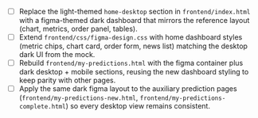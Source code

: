 - [ ] Replace the light-themed `home-desktop` section in `frontend/index.html` with a figma-themed dark dashboard that mirrors the reference layout (chart, metrics, order panel, tables).
- [ ] Extend `frontend/css/figma-design.css` with home dashboard styles (metric chips, chart card, order form, news list) matching the desktop dark UI from the mock.
- [ ] Rebuild `frontend/my-predictions.html` with the figma container plus dark desktop + mobile sections, reusing the new dashboard styling to keep parity with other pages.
- [ ] Apply the same dark figma layout to the auxiliary prediction pages (`frontend/my-predictions-new.html`, `frontend/my-predictions-complete.html`) so every desktop view remains consistent.
